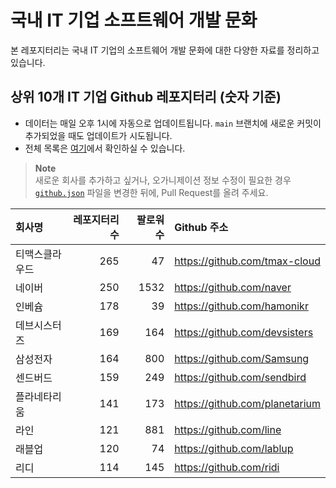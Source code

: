 # 국내 IT 기업 소프트웨어 개발 문화
본 레포지터리는 국내 IT 기업의 소프트웨어 개발 문화에 대한 다양한 자료를 정리하고 있습니다.

## 상위 10개 IT 기업 Github 레포지터리 (숫자 기준)

- 데이터는 매일 오후 1시에 자동으로 업데이트됩니다. `main` 브랜치에 새로운 커밋이 추가되었을 때도 업데이트가 시도됩니다.
- 전체 목록은 [여기](./github.md)에서 확인하실 수 있습니다.

> **Note**<br />
> 새로운 회사를 추가하고 싶거나, 오가니제이션 정보 수정이 필요한 경우 [`github.json`](./github.json) 파일을 변경한 뒤에, Pull Request를 올려 주세요.

<!-- MARKDOWN_TABLE(GITHUB): START -->

| **회사명** | **레포지터리 수** | **팔로워 수** | **Github 주소** |
|:---|---:|---:|:---|
| 티맥스클라우드 | 265 | 47 | https://github.com/tmax-cloud |
| 네이버 | 250 | 1532 | https://github.com/naver |
| 인베슘 | 178 | 39 | https://github.com/hamonikr |
| 데브시스터즈 | 169 | 164 | https://github.com/devsisters |
| 삼성전자 | 164 | 800 | https://github.com/Samsung |
| 센드버드 | 159 | 249 | https://github.com/sendbird |
| 플라네타리움 | 141 | 173 | https://github.com/planetarium |
| 라인 | 121 | 881 | https://github.com/line |
| 래블업 | 120 | 74 | https://github.com/lablup |
| 리디 | 114 | 145 | https://github.com/ridi |

<!-- MARKDOWN_TABLE(GITHUB): END -->
